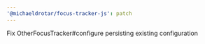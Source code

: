 ```yaml
---
'@michaeldrotar/focus-tracker-js': patch
---
```


Fix OtherFocusTracker#configure persisting existing configuration
